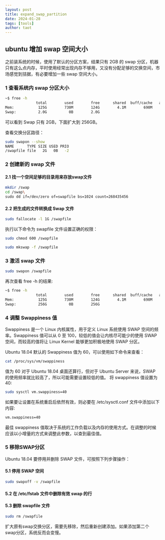 ```yaml
---
layout: post
title: expand_swap_partition
date: 2024-01-28
tags: [tools]
author: taot
---
```


## ubuntu 增加 swap 空间大小

之前装系统的时候，使用了默认的分区方案，结果只有 2GB 的 swap 分区，机器只有这么点内存，平时使用经常出现内存不够用，又没有分配足够的交换空间，市场感觉到拮据，有必要增加一些 swap 空间大小。

### 1 查看系统内 swap 分区大小
```bash
~$ free -h
              total        used        free      shared  buff/cache   available
Mem:           125G        730M        124G        4.1M        690M        123G
Swap:          2.0G          0B        2.0G

```

可以看到 Swap 只有 2GB，下面扩大到 256GB。

查看交换分区路径：

```bash
sudo swapon --show
NAME      TYPE SIZE USED PRIO
/swapfile file   2G   0B   -2
```

### 2 创建新的 swap 文件

#### 2.1 找一个空间足够的目录用来存放swap文件

```bash
mkdir /swap
cd /swap\
sudo dd if=/dev/zero of=swapfile bs=1024 count=268435456
```

#### 2.2 把生成的文件转换成 Swap 文件

```bash
sudo fallocate -l 1G /swapfile
```

执行以下命令为 swapfile 文件设置正确的权限：

```bash
sudo chmod 600 /swapfile

sudo mkswap -f /swapfile
```

### 3 激活 swap 文件

```bash
sudo swapon /swapfile
```

再次查看 free -h 的结果:

```bash
~$ free -h
              total        used        free      shared  buff/cache   available
Mem:           125G        730M        124G        4.1M        690M        123G
Swap:          256G          0B        256G
```


### 4 调整 Swappiness 值

Swappiness 是一个 Linux 内核属性，用于定义 Linux 系统使用 SWAP 空间的频率。Swappiness 值可以从 0 至 100，较低的值会让内核尽可能少的使用 SWAP 空间，而较高的值将让 Linux Kernel 能够更加积极地使用 SWAP 分区。

Ubuntu 18.04 默认的 Swappiness 值为 60，可以使用如下命令来查看：

```bash
cat /proc/sys/vm/swappiness
```

值为 60 对于 Ubuntu 18.04 桌面还算行，但对于 Ubuntu Server 来说，SWAP 的使用频率就比较高了，所以可能需要设置较低的值。
将 swappiness 值设置为 40:

```bash
sudo sysctl vm.swappiness=40
```

如果要让设置在系统重启后依然有效，则必要在 /etc/sysctl.conf 文件中添加以下内容:

```bash
vm.swappiness=40
```

最佳 swappiness 值取决于系统的工作负载以及内存的使用方式。在调整的时候应该以小增量的方式来调整此参数，以查到最佳值。


### 5 移除SWAP分区

Ubuntu 18.04 要停用并删除 SWAP 文件，可按照下列步骤操作：

#### 5.1 停用 SWAP 空间

```bash
sudo swapoff -v /swapfile
```

#### 5.2 在 /etc/fstab 文件中删除有效 swap 的行

#### 5.3 删除 swapfile 文件

```bash
sudo rm /swapfile
```

扩大原有swap交换分区，需要先移除，然后重新创建添加。如果添加第二个swap分区，系统反而会变慢。
